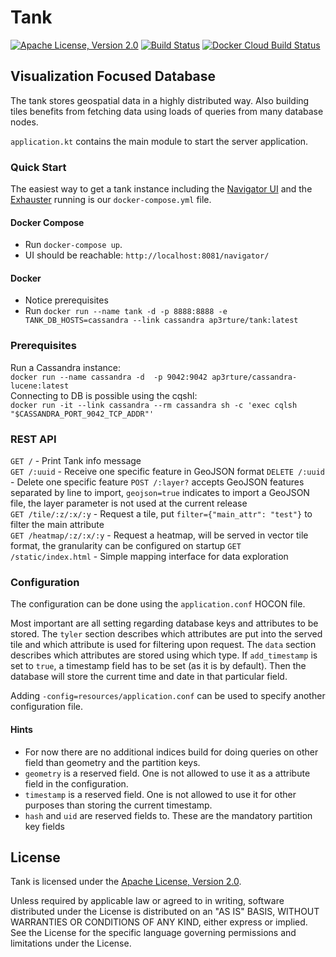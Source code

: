 # Tank
[![Apache License, Version 2.0](https://img.shields.io/badge/license-Apache--2.0-blue.svg)](http://www.apache.org/licenses/LICENSE-2.0) [![Build Status](https://travis-ci.org/aperture-sh/tank.svg?branch=master)](https://travis-ci.org/aperture-sh/tank) [![Docker Cloud Build Status](https://img.shields.io/docker/cloud/build/ap3rture/tank)](https://hub.docker.com/r/ap3rture/tank)

## Visualization Focused Database

The tank stores geospatial data in a highly distributed way. Also building tiles benefits from fetching data using loads of queries from many database nodes. 

`application.kt` contains the main module to start the server application.


### Quick Start

The easiest way to get a tank instance including the [Navigator UI](https://github.com/aperture-sh/navigator) and the [Exhauster](https://github.com/aperture-sh/exhauster) running is our `docker-compose.yml` file.

#### Docker Compose

* Run `docker-compose up`.
* UI should be reachable: `http://localhost:8081/navigator/`

#### Docker 
* Notice prerequisites
* Run `docker run --name tank -d -p 8888:8888 -e TANK_DB_HOSTS=cassandra --link cassandra ap3rture/tank:latest`

### Prerequisites
Run a Cassandra instance:  
`docker run --name cassandra -d  -p 9042:9042 ap3rture/cassandra-lucene:latest`  
Connecting to DB is possible using the cqshl:  
`docker run -it --link cassandra --rm cassandra sh -c 'exec cqlsh "$CASSANDRA_PORT_9042_TCP_ADDR"'`

### REST API

`GET /` - Print Tank info message  
`GET /:uuid` - Receive one specific feature in GeoJSON format
`DELETE /:uuid` - Delete one specific feature
`POST /:layer?` accepts GeoJSON features separated by line to import, `geojson=true` indicates to import a GeoJSON file, the layer parameter is not used at the current release  
`GET /tile/:z/:x/:y` - Request a tile, put `filter={"main_attr": "test"}` to filter the main attribute  
`GET /heatmap/:z/:x/:y` -  Request a heatmap, will be served in vector tile format, the granularity can be configured on startup
`GET /static/index.html` - Simple mapping interface for data exploration

### Configuration

The configuration can be done using the `application.conf` HOCON file.  

Most important are all setting regarding database keys and attributes to be stored.
The `tyler` section describes which attributes are put into the served tile and which attribute is used for filtering upon request.
The `data` section describes which attributes are stored using which type.
If `add_timestamp` is set to `true`, a timestamp field has to be set (as it is by default). Then the database will store the current time and date in that particular field.

Adding `-config=resources/application.conf` can be used to specify another configuration file.

#### Hints

* For now there are no additional indices build for doing queries on other field than geometry and the partition keys.
* `geometry` is a reserved field. One is not allowed to use it as a attribute field in the configuration.
* `timestamp` is a reserved field. One is not allowed to use it for other purposes than storing the current timestamp.
* `hash` and `uid` are reserved fields to. These are the mandatory partition key fields

License
-------

Tank is licensed under the
[Apache License, Version 2.0](http://www.apache.org/licenses/LICENSE-2.0).

Unless required by applicable law or agreed to in writing, software
distributed under the License is distributed on an "AS IS" BASIS,
WITHOUT WARRANTIES OR CONDITIONS OF ANY KIND, either express or implied.
See the License for the specific language governing permissions and
limitations under the License.
